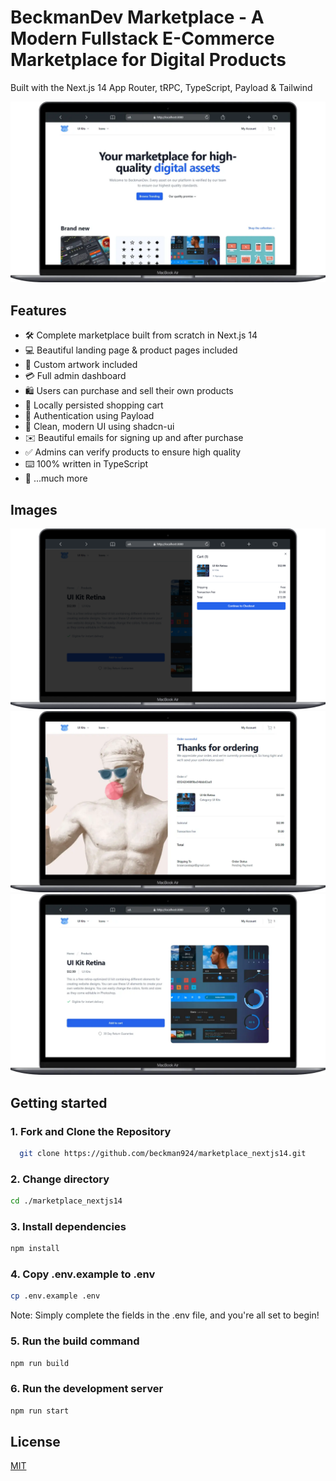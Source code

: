 # BeckmanDev Marketplace - A Modern Fullstack E-Commerce Marketplace for Digital Products

Built with the Next.js 14 App Router, tRPC, TypeScript, Payload & Tailwind

![Project Image](https://github.com/beckman924/marketplace_nextjs14/blob/master/public/Screenshot.webp)

## Features

- 🛠️ Complete marketplace built from scratch in Next.js 14
- 💻 Beautiful landing page & product pages included
- 🎨 Custom artwork included
- 💳 Full admin dashboard
- 🛍️ Users can purchase and sell their own products
- 🛒 Locally persisted shopping cart
- 🔑 Authentication using Payload
- 🌟 Clean, modern UI using shadcn-ui
- ✉️ Beautiful emails for signing up and after purchase
- ✅ Admins can verify products to ensure high quality
- ⌨️ 100% written in TypeScript
- 🎁 ...much more

## Images

![Screenshot-2](https://github.com/beckman924/marketplace_nextjs14/blob/master/public/Screenshot-2.webp)
![Screenshot-3](https://github.com/beckman924/marketplace_nextjs14/blob/master/public/Screenshot-3.webp)
![Screenshot-4](https://github.com/beckman924/marketplace_nextjs14/blob/master/public/Screenshot-4.webp)

## Getting started

### 1. Fork and Clone the Repository

```bash
  git clone https://github.com/beckman924/marketplace_nextjs14.git
```

### 2. Change directory

```sh
cd ./marketplace_nextjs14
```

### 3. Install dependencies

```sh
npm install
```

### 4. Copy .env.example to .env

```sh
cp .env.example .env
```

Note: Simply complete the fields in the .env file, and you're all set to begin!

### 5. Run the build command

```sh
npm run build
```

### 6. Run the development server

```sh
npm run start
```

## License

[MIT](https://choosealicense.com/licenses/mit/)

